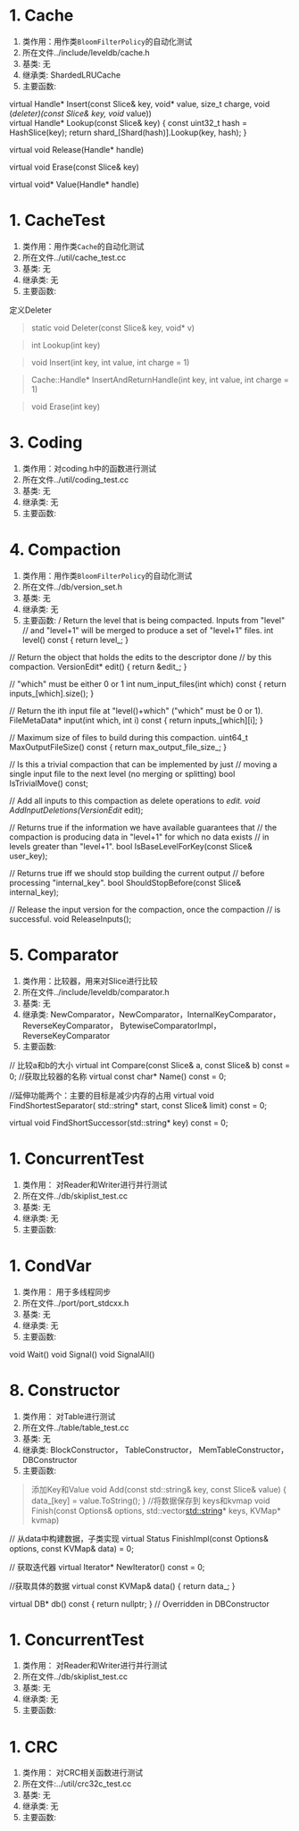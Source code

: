 # 1. Cache   
1. 类作用：用作类`BloomFilterPolicy`的自动化测试
2. 所在文件../include/leveldb/cache.h
3. 基类: 无
4. 继承类: ShardedLRUCache
5. 主要函数:

 virtual Handle* Insert(const Slice& key, void* value, size_t charge,
                         void (*deleter)(const Slice& key, void* value))   
  virtual Handle* Lookup(const Slice& key) {
    const uint32_t hash = HashSlice(key);
    return shard_[Shard(hash)].Lookup(key, hash);
  }

 virtual void Release(Handle* handle) 

virtual void Erase(const Slice& key) 

virtual void* Value(Handle* handle)


# 1. CacheTest   
1. 类作用：用作类`Cache`的自动化测试
2. 所在文件../util/cache_test.cc
3. 基类: 无
4. 继承类: 无
5. 主要函数:

定义Deleter
> static void Deleter(const Slice& key, void* v)

> int Lookup(int key) 

>void Insert(int key, int value, int charge = 1) 

>   Cache::Handle* InsertAndReturnHandle(int key, int value, int charge = 1)

> void Erase(int key) 


# 3. Coding  
1. 类作用：对coding.h中的函数进行测试
2. 所在文件../util/coding_test.cc
3. 基类: 无
4. 继承类: 无
5. 主要函数:



# 4. Compaction
1. 类作用：用作类`BloomFilterPolicy`的自动化测试
2. 所在文件../db/version_set.h
3. 基类: 无
4. 继承类: 无
5. 主要函数:
/ Return the level that is being compacted.  Inputs from "level"
  // and "level+1" will be merged to produce a set of "level+1" files.
  int level() const { return level_; }

  // Return the object that holds the edits to the descriptor done
  // by this compaction.
  VersionEdit* edit() { return &edit_; }

  // "which" must be either 0 or 1
  int num_input_files(int which) const { return inputs_[which].size(); }

  // Return the ith input file at "level()+which" ("which" must be 0 or 1).
  FileMetaData* input(int which, int i) const { return inputs_[which][i]; }

  // Maximum size of files to build during this compaction.
  uint64_t MaxOutputFileSize() const { return max_output_file_size_; }

  // Is this a trivial compaction that can be implemented by just
  // moving a single input file to the next level (no merging or splitting)
  bool IsTrivialMove() const;

  // Add all inputs to this compaction as delete operations to *edit.
  void AddInputDeletions(VersionEdit* edit);

  // Returns true if the information we have available guarantees that
  // the compaction is producing data in "level+1" for which no data exists
  // in levels greater than "level+1".
  bool IsBaseLevelForKey(const Slice& user_key);

  // Returns true iff we should stop building the current output
  // before processing "internal_key".
  bool ShouldStopBefore(const Slice& internal_key);

  // Release the input version for the compaction, once the compaction
  // is successful.
  void ReleaseInputs();


# 5. Comparator   
1. 类作用：比较器，用来对Slice进行比较
2. 所在文件../include/leveldb/comparator.h
3. 基类: 无
4. 继承类: NewComparator，NewComparator，InternalKeyComparator，ReverseKeyComparator，
BytewiseComparatorImpl，
ReverseKeyComparator
5. 主要函数:

  // 比较a和b的大小
  virtual int Compare(const Slice& a, const Slice& b) const = 0;
//获取比较器的名称
    virtual const char* Name() const = 0;

//延伸功能两个：主要的目标是减少内存的占用
      virtual void FindShortestSeparator(
      std::string* start,
      const Slice& limit) const = 0;

  virtual void FindShortSuccessor(std::string* key) const = 0;

# 1. ConcurrentTest   
1. 类作用： 对Reader和Writer进行并行测试
2. 所在文件../db/skiplist_test.cc
3. 基类: 无
4. 继承类: 无
5. 主要函数:


# 1. CondVar   
1. 类作用： 用于多线程同步
2. 所在文件../port/port_stdcxx.h
3. 基类: 无
4. 继承类: 无
5. 主要函数:

void Wait() 
void Signal()
void SignalAll() 

# 8. Constructor   
1. 类作用： 对Table进行测试
2. 所在文件../table/table_test.cc
3. 基类: 无
4. 继承类: BlockConstructor，
TableConstructor，
MemTableConstructor，
DBConstructor
5. 主要函数:
> 添加Key和Value
void Add(const std::string& key, const Slice& value) {
    data_[key] = value.ToString();
  }
//将数据保存到 keys和kvmap
  void Finish(const Options& options,
              std::vector<std::string>* keys,
              KVMap* kvmap)

// 从data中构建数据，子类实现
  virtual Status FinishImpl(const Options& options, const KVMap& data) = 0;

// 获取迭代器
  virtual Iterator* NewIterator() const = 0;

//获取具体的数据
  virtual const KVMap& data() { return data_; }

  virtual DB* db() const { return nullptr; }  // Overridden in DBConstructor


# 1. ConcurrentTest   
1. 类作用： 对Reader和Writer进行并行测试
2. 所在文件../db/skiplist_test.cc
3. 基类: 无
4. 继承类: 无
5. 主要函数:

# 1. CRC   
1. 类作用： 对CRC相关函数进行测试
2. 所在文件:../util/crc32c_test.cc
3. 基类: 无
4. 继承类: 无
5. 主要函数:
